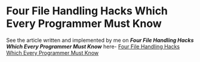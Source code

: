 #  Four File Handling Hacks Which Every Programmer Must Know

See the article written and implemented by me on ***Four File Handling Hacks Which Every Programmer Must Know*** here- [Four File Handling Hacks Which Every Programmer Must Know](http://www.geeksforgeeks.org/four-file-handling-hacks-which-every-cc-programmer-should-know/)
